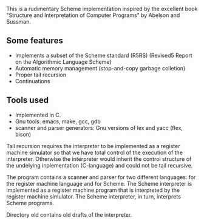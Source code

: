 This is a rudimentary Scheme implementation inspired
by the excellent book "Structure and Interpretation of 
Computer Programs" by Abelson and Sussman.

Some features 
-------------
* Implements a subset of the Scheme standard (R5RS) (Revised5 Report on the Algorithmic Language Scheme)
* Automatic memory management (stop-and-copy garbage colletion)
* Proper tail recursion
* Continuations

Tools used
----------
* Implemented in C. 
* Gnu tools: emacs, make, gcc, gdb
* scanner and parser generators: Gnu versions of lex and yacc (flex, bison)

Tail recursion requires the interpreter to be implemented as
a register machine simulator so that we have total control
of the execution of the interpreter. Otherwise the interpreter
would inherit the control structure of the undelying inplementation
(C-language) and could not be tail recursive.

The program contains a scanner and parser for two different
languages: for the register machine language and for Scheme.
The Scheme interpreter is implemented as a register machine
program that is interpreted by the register machine simulator.
The Scheme interpreter, in turn, interprets Scheme programs.

Directory old contains old drafts of the interpreter.
